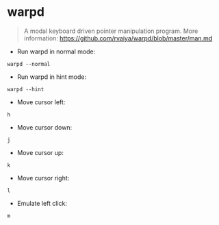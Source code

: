 # warpd

> A modal keyboard driven pointer manipulation program.
> More information: <https://github.com/rvaiya/warpd/blob/master/man.md>

- Run warpd in normal mode:

`warpd --normal`

- Run warpd in hint mode:

`warpd --hint`

- Move cursor left:

`h`

- Move cursor down:

`j`

- Move cursor up:

`k`

- Move cursor right:

`l`

- Emulate left click:

`m`

